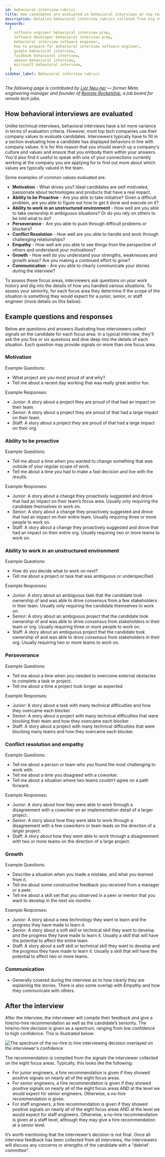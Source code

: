 ```yaml
---
id: behavioral-interview-rubrics
title: How candidates are evaluated in behavioral interviews at top tech companies
description: Detailed behavioral interview rubrics collated from big tech companies
keywords:
  [
    software engineer behavioral interview prep,
    software developer behavioral interview prep,
    behavioral interview software engineer,
    how to prepare for behavioral interview software engineer,
    google behavioral interview,
    facebook behavioral interview,
    amazon behavioral interview,
    microsoft behavioral interview,
  ]
sidebar_label: Behavioral interview rubrics
---
```


_The following page is contributed by [Lior Neu-ner](https://www.linkedin.com/in/liornn/) — former Meta engineering manager and founder of [Remote Rocketship](http://remoterocketship.com/), a job board for remote tech jobs._

## How behavioral interviews are evaluated

Unlike technical interviews, behavioral interviews have a lot more variance in terms of evaluation criteria. However, most top tech companies use their company values to evaluate candidates. Interviewers typically have to fill in a section evaluating how a candidate has displayed behaviors in line with company values. It is for this reason that you should search up a company's culture and values and ensure that you embody them within your answers. You'd also find it useful to speak with one of your connections currently working at the company you are applying for to find out more about which values are typically valued in the team.

Some examples of common values evaluated are:

- **Motivation** - What drives you? Ideal candidates are self-motivated, passionate about technologies and products that have a real impact.
- **Ability to be Proactive** - Are you able to take initiative? Given a difficult problem, are you able to figure out how to get it done and execute on it?
- **Ability to work in an unstructured environment** - How well are you able to take ownership in ambiguous situations? Or do you rely on others to be told what to do?
- **Perseverance** - Are you able to push through difficult problems or blockers?
- **Conflict Resolution** - How well are you able to handle and work through challenging relationships?
- **Empathy** - How well are you able to see things from the perspective of others and understand your motivations?
- **Growth** - How well do you understand your strengths, weaknesses and growth areas? Are you making a continued effort to grow?
- **Communication** - Are you able to clearly communicate your stories during the interview?

To assess these focus areas, interviewers ask questions on your work history and dig into the details of how you handled various situations. To assess your seniority, for each focus area they determine if the scope of the situation is something they would expect for a junior, senior, or staff engineer (more details on this below).

## Example questions and responses

Below are questions and answers illustrating how interviewers collect signals on the candidate for each focus area. In a typical interview, they'll ask the you five or six questions and dive deep into the details of each situation. Each question may provide signals on more than one focus area.

### Motivation

Example Questions:

- What project are you most proud of and why?
- Tell me about a recent day working that was really great and/or fun.

Example Responses:

- Junior: A story about a project they are proud of that had an impact on their team.
- Senior: A story about a project they are proud of that had a large impact on their team.
- Staff: A story about a project they are proud of that had a large impact on their org.

### Ability to be proactive

Example Questions:

- Tell me about a time when you wanted to change something that was outside of your regular scope of work.
- Tell me about a time you had to make a fast decision and live with the results.

Example Responses:

- Junior: A story about a change they proactively suggested and drove that had an impact on their team’s focus area. Usually only requiring the candidate themselves to work on.
- Senior: A story about a change they proactively suggested and drove that had an impact on their entire team. Usually requiring three or more people to work on.
- Staff: A story about a change they proactively suggested and drove that had an impact on their entire org. Usually requiring two or more teams to work on.

### Ability to work in an unstructured environment

Example Questions:

- How do you decide what to work on next?
- Tell me about a project or task that was ambiguous or underspecified.

Example Responses:

- Junior: A story about an ambiguous task that the candidate took ownership of and was able to drive consensus from a few stakeholders in their team. Usually only requiring the candidate themselves to work on.
- Senior: A story about an ambiguous project that the candidate took ownership of and was able to drive consensus from stakeholders in their team or org. Usually requiring three or more people to work on.
- Staff: A story about an ambiguous project that the candidate took ownership of and was able to drive consensus from stakeholders in their org. Usually requiring two or more teams to work on.

### Perseverance

Example Questions:

- Tell me about a time when you needed to overcome external obstacles to complete a task or project.
- Tell me about a time a project took longer as expected

Example Responses:

- Junior: A story about a task with many technical difficulties and how they overcame each blocker.
- Senior: A story about a project with many technical difficulties that were blocking their team and how they overcame each blocker.
- Staff: A story about a project with many technical difficulties that were blocking many teams and how they overcame each blocker.

### Conflict resolution and empathy

Example Questions:

- Tell me about a person or team who you found the most challenging to work with.
- Tell me about a time you disagreed with a coworker.
- Tell me about a situation where two teams couldn’t agree on a path forward.

Example Responses:

- Junior: A story about how they were able to work through a disagreement with a coworker on an implementation detail of a larger project.
- Senior: A story about how they were able to work through a disagreement with a few coworkers or team leads on the direction of a larger project.
- Staff: A story about how they were able to work through a disagreement with two or more teams on the direction of a large project.

### Growth

Example Questions:

- Describe a situation when you made a mistake, and what you learned from it.
- Tell me about some constructive feedback you received from a manager or a peer.
- Tell me about a skill set that you observed in a peer or mentor that you want to develop in the next six months.

Example Responses:

- Junior: A story about a new technology they want to learn and the progress they have made to learn it.
- Senior: A story about a soft skill or technical skill they want to develop and the progress they have made to learn it. Usually a skill that will have the potential to affect the entire team.
- Staff: A story about a soft skill or technical skill they want to develop and the progress they have made to learn it. Usually a skill that will have the potential to affect two or more teams.

### Communication

- Generally covered during the interview as to how clearly they are explaining the stories. There is also some overlap with Empathy and how they communicate with others.

## After the interview

After the interview, the interviewer will compile their feedback and give a hire/no-hire recommendation as well as the candidate’s seniority. The hire/no-hire decision is given as a spectrum, ranging from low confidence to high confidence. This is illustrated below:

![The spectrum of the no-hire to hire interviewing decision overlayed on the interviewer's confidence](/img/interview-hire-spectrum.jpg)

The recommendation is compiled from the signals the interviewer collected on the eight focus areas. Typically, this looks like the following:

- For junior engineers, a hire recommendation is given if they showed positive signals on nearly all of the eight focus areas.
- For senior engineers, a hire recommendation is given if they showed positive signals on nearly all of the eight focus areas AND at the level we would expect for senior engineers. Otherwise, a no-hire recommendation is given.
- For staff engineers, a hire recommendation is given if they showed positive signals on nearly all of the eight focus areas AND at the level we would expect for staff engineers. Otherwise, a no-hire recommendation is given at a staff level, although they may give a hire recommendation at a senior level.

It’s worth mentioning that the interviewer’s decision is not final. Once all interview feedback has been collected from all interviews, the interviewers will discuss any concerns or strengths of the candidate with a "debrief committee".
